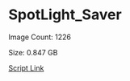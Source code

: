 # SpotLight_Saver

Image Count: 1226

Size: 0.847 GB

[Script Link](https://github.com/liuyal/Archive/blob/master/Python/Utilities/Miscellaneous/spotlight_saver.py)